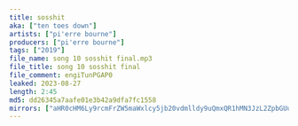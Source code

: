 ```yaml
---
title: sosshit
aka: ["ten toes down"]
artists: ["pi'erre bourne"]
producers: ["pi'erre bourne"]
tags: ["2019"]
file_name: song 10 sosshit final.mp3
file_title: song 10 sosshit final
file_comment: engiTunPGAP0
leaked: 2023-08-27
length: 2:45
md5: dd26345a7aafe01e3b42a9dfa7fc1558
mirrors: ["aHR0cHM6Ly9rcmFrZW5maWxlcy5jb20vdmlldy9uQmxQR1hMN3JzL2ZpbGUuaHRtbA==", "aHR0cHM6Ly9kYnJlZS5vcmcvdi9lZjJiNGY="]
---
```


